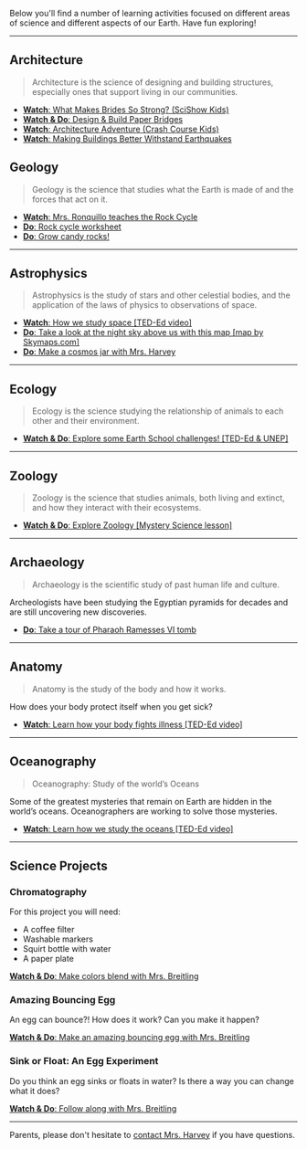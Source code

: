 Below you'll find a number of learning activities focused on different areas of science and different aspects of our Earth. Have fun exploring!

-----

## Architecture

> Architecture is the science of designing and building structures, especially ones
that support living in our communities.

- [**Watch**: What Makes Brides So Strong? (SciShow Kids)](https://www.youtube.com/watch?v=oVOnRPefcno)
- [**Watch & Do**: Design & Build Paper Bridges](https://www.youtube.com/watch?v=qFZGmHbjLSM)
- [**Watch**: Architecture Adventure (Crash Course Kids)](https://www.youtube.com/watch?v=DkJLbCCI6Zs)
- [**Watch**: Making Buildings Better Withstand Earthquakes](https://www.youtube.com/watch?v=c25HuZeQsyo)

## Geology

> Geology is the science that studies what the Earth is made of and the
forces that act on it.

- [**Watch**: Mrs. Ronquillo teaches the Rock Cycle](https://youtu.be/Q9TT44EG8RQ)
- [**Do**: Rock cycle worksheet](./Rock%20Cycle.pdf)
- [**Do**: Grow candy rocks!](http://www.minimegeology.com/blog/2009/06/09/growing-rock-candy-crystals-a-sweet-fun-science-experiment/)

-----

## Astrophysics

> Astrophysics is the study of stars and other celestial bodies, and the
application of the laws of physics to observations of space.

- [**Watch**: How we study space [TED-Ed video]](https://ed.ted.com/lessons/how-do-we-study-the-stars-yuan-sen-ting)
- [**Do**: Take a look at the night sky above us with this map [map by Skymaps.com]](http://www.skymaps.com/downloads.html)
- [**Do**: Make a cosmos jar with Mrs. Harvey](https://youtu.be/UWBDnc6G-uQ)

-----

## Ecology

> Ecology is the science studying the relationship of animals to each
other and their environment.

- [**Watch & Do**: Explore some Earth School challenges! [TED-Ed & UNEP]](https://ed.ted.com/earth-school)

-----

## Zoology

> Zoology is the science that studies animals, both living and extinct, and how they interact with their ecosystems.

- [**Watch & Do**: Explore Zoology [Mystery Science lesson]](https://mysteryscience.com/biodiversity/mystery-1/biodiversity-classification/174?code=NDEwMDY3MDQ&t=student)

-----

## Archaeology

> Archaeology is the scientific study of past human life and culture.

Archeologists have been studying the Egyptian pyramids for decades and are still uncovering new discoveries.

- [**Do**: Take a tour of Pharaoh Ramesses VI tomb](https://my.matterport.com/show/?m=NeiMEZa9d93&mls=1&fclid=IwAR053EhtaZTCi0T3Ezn4zP1NMK-KAocmDsv8BBHFdcGVQGcwXEq3oFQ_0ck)

-----

## Anatomy

> Anatomy is the study of the body and how it works.

How does your body protect itself when you get sick?

- [**Watch**: Learn how your body fights illness [TED-Ed video]](https://youtu.be/oqGuJhOeMek)

-----

## Oceanography

> Oceanography: Study of the world’s Oceans

Some of the greatest mysteries that remain on Earth are hidden in the world’s oceans.  Oceanographers are working to solve those mysteries.

- [**Watch**: Learn how we study the oceans [TED-Ed video]](https://www.youtube.com/watch?v=U69LIr0OrNc)

-----

## Science Projects

### Chromatography

For this project you will need:

- A coffee filter
- Washable markers
- Squirt bottle with water
- A paper plate

[**Watch & Do**: Make colors blend with Mrs. Breitling](https://youtu.be/-qR_XnZYTFw)

### Amazing Bouncing Egg

An egg can bounce?! How does it work? Can you make it happen?

[**Watch & Do**: Make an amazing bouncing egg with Mrs. Breitling](https://youtu.be/Rp_naORMCno)

### Sink or Float: An Egg Experiment

Do you think an egg sinks or floats in water? Is there a way you can change what it does?

[**Watch & Do**: Follow along with Mrs. Breitling](https://www.youtube.com/watch?v=svELGwT5Dqk&feature=youtu.be)

-----

Parents, please don't hesitate to [contact Mrs. Harvey](mailto:katherine.harvey@stpsb.org?subject=Earth%20%26%20Science%20Day%20question) if you have questions.
